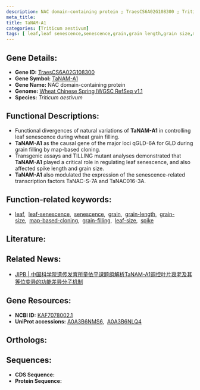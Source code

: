 ```yaml
---
description: NAC domain-containing protein ; TraesCS6A02G108300 ; Triticum aestivum
meta_title:
title: TaNAM-A1
categories: [Triticum aestivum]
tags: [ leaf,leaf senescence,senescence,grain,grain length,grain size,map-based cloning,grain filling,leaf size,spike ]
---
```


## Gene Details:
- **Gene ID:** [TraesCS6A02G108300]()
- **Gene Symbol:** <u>TaNAM-A1</u>
- **Gene Name:** NAC domain-containing protein
- **Genome:** [Wheat Chinese Spring IWGSC RefSeq v1.1]()
- **Species:** *Triticum aestivum*

## Functional Descriptions:
   - Functional divergences of natural variations of **TaNAM-A1** in controlling leaf senescence during wheat grain filling.
   - **TaNAM-A1** as the causal gene of the major loci qGLD-6A for GLD during grain filling by map-based cloning.
   - Transgenic assays and TILLING mutant analyses demonstrated that **TaNAM-A1** played a critical role in regulating leaf senescence, and also affected spike length and grain size.
   - **TaNAM-A1** also modulated the expression of the senescence-related transcription factors TaNAC-S-7A and TaNAC016-3A.

## Function-related keywords:
   - [leaf](/tags/leaf/),&nbsp;&nbsp;[leaf-senescence](/tags/leaf-senescence/),&nbsp;&nbsp;[senescence](/tags/senescence/),&nbsp;&nbsp;[grain](/tags/grain/),&nbsp;&nbsp;[grain-length](/tags/grain-length/),&nbsp;&nbsp;[grain-size](/tags/grain-size/),&nbsp;&nbsp;[map-based-cloning](/tags/map-based-cloning/),&nbsp;&nbsp;[grain-filling](/tags/grain-filling/),&nbsp;&nbsp;[leaf-size](/tags/leaf-size/),&nbsp;&nbsp;[spike](/tags/spike/)

## Literature:

## Related News:
   - [JIPB | 中国科学院遗传发育所童依平课题组解析TaNAM-A1调控叶片衰老及其等位变异的功能差异分子机制](https://mp.weixin.qq.com/s?__biz=Mzg3MDEwNDEyMg==&mid=2247567077&idx=4&sn=67eae68de14a7105ea03b282c32fc7d8&chksm=cf145b8e0a6a8d6b5ef8bd90fd09f959b5afffb3f06eaa8cb081ec751c437e70707f4dd07df8&scene=27#wechat_redirect)

## Gene Resources:
- **NCBI ID:**  [KAF7078002.1](https://www.ncbi.nlm.nih.gov/search/all/?term=KAF7078002.1)
- **UniProt accessions:**  [A0A3B6NMS6](https://www.uniprot.org/uniprotkb/A0A3B6NMS6/entry),&nbsp;&nbsp;[A0A3B6NLQ4](https://www.uniprot.org/uniprotkb/A0A3B6NLQ4/entry)

## Orthologs:

## Sequences:
- **CDS Sequence:**
- **Protein Sequence:**
